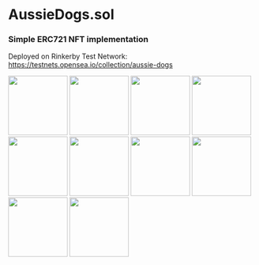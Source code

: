 # AussieDogs.sol
### Simple ERC721 NFT implementation
Deployed on Rinkerby Test Network: https://testnets.opensea.io/collection/aussie-dogs
<p float="left">
<img src="https://github.com/markpking2/ERC721-AussieNFT/blob/master/NFTFiles/images/0.jpeg?raw=true" width="120" style="display:inline-block"/>
<img src="https://github.com/markpking2/ERC721-AussieNFT/blob/master/NFTFiles/images/1.jpeg?raw=true" width="120" style="display:inline-block"/>
<img src="https://github.com/markpking2/ERC721-AussieNFT/blob/master/NFTFiles/images/2.jpeg?raw=true" width="120" style="display:inline-block"/>
<img src="https://github.com/markpking2/ERC721-AussieNFT/blob/master/NFTFiles/images/3.jpeg?raw=true" width="120" style="display:inline-block"/>
<img src="https://github.com/markpking2/ERC721-AussieNFT/blob/master/NFTFiles/images/4.jpeg?raw=true" width="120" style="display:inline-block"/>
<img src="https://github.com/markpking2/ERC721-AussieNFT/blob/master/NFTFiles/images/5.jpeg?raw=true" width="120" style="display:inline-block"/>
<img src="https://github.com/markpking2/ERC721-AussieNFT/blob/master/NFTFiles/images/6.jpeg?raw=true" width="120" style="display:inline-block"/>
<img src="https://github.com/markpking2/ERC721-AussieNFT/blob/master/NFTFiles/images/7.jpeg?raw=true" width="120" style="display:inline-block"/>
<img src="https://github.com/markpking2/ERC721-AussieNFT/blob/master/NFTFiles/images/8.jpeg?raw=true" width="120" style="display:inline-block"/>
<img src="https://github.com/markpking2/ERC721-AussieNFT/blob/master/NFTFiles/images/9.jpeg?raw=true" width="120" style="display:inline-block"/>
</p>
